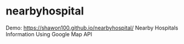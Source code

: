 # nearbyhospital

Demo: https://shawon100.github.io/nearbyhospital/
Nearby Hospitals Information Using Google Map API

